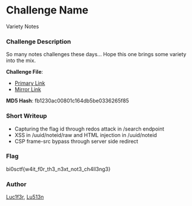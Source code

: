 # Challenge Name
Variety Notes

### Challenge Description

So many notes challenges these days... Hope this one brings some variety into the mix.

**Challenge File**:
+ [Primary Link](./handout/source.zip)
+ [Mirror Link](./handout/source.zip)

**MD5 Hash**: fb1230ac00801c164db5be0336265f85

### Short Writeup

+ Capturing the flag id through redos attack in /search endpoint
+ XSS in /uuid/noteid/raw and HTML injection in /uuid/noteid
+ CSP frame-src bypass through server side redirect

### Flag

bi0sctf{w4it_f0r_th3_n3xt_not3_ch4ll3ng3}

### Author

[Luc1f3r](https://twitter.com/AdithyaRaj2515), [Lu513n](https://twitter.com/Lu513n)
